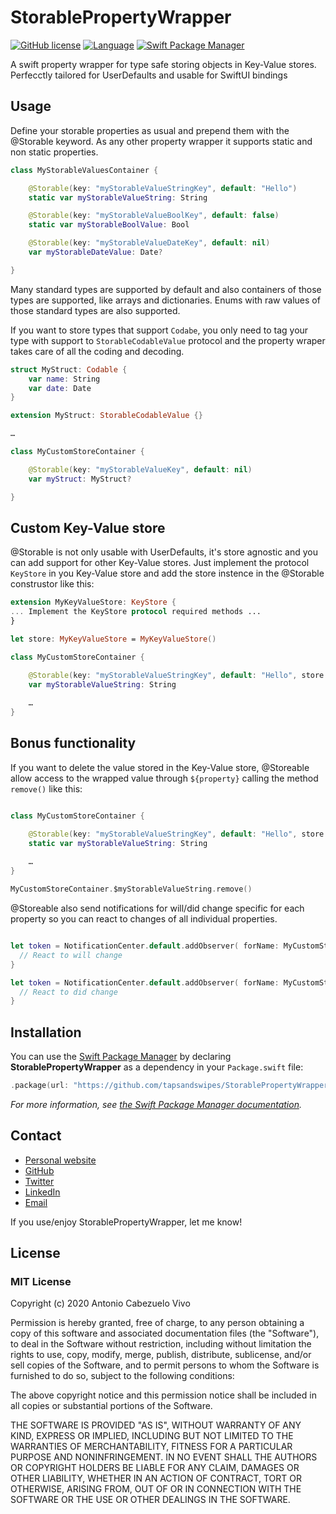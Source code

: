 # StorablePropertyWrapper

[![GitHub license](https://img.shields.io/badge/license-MIT-lightgrey.svg)]() [![Language](http://img.shields.io/badge/language-swift-orange.svg?style=flat)](https://developer.apple.com/swift) 
[![Swift Package Manager](https://img.shields.io/badge/spm-compatible-brightgreen.svg?style=flat)]()

A swift property wrapper for type safe storing objects in Key-Value stores. Perfecctly tailored for UserDefaults and usable for SwiftUI bindings


## Usage

Define your storable properties as usual and prepend them with the @Storable keyword. As any other property wrapper it supports static and non static properties.

```swift
class MyStorableValuesContainer {

    @Storable(key: "myStorableValueStringKey", default: "Hello")
    static var myStorableValueString: String

    @Storable(key: "myStorableValueBoolKey", default: false)
    static var myStorableBoolValue: Bool

    @Storable(key: "myStorableValueDateKey", default: nil)
    var myStorableDateValue: Date?

}
```

Many standard types are supported by default and also containers of those types are supported, like arrays and dictionaries. Enums with raw values of those standard types are also supported.

If you want to store types that support `Codabe`, you only need to tag your type with support to  `StorableCodableValue` protocol and the property wraper takes care of all the coding and decoding.

```swift
struct MyStruct: Codable {
    var name: String
    var date: Date
}

extension MyStruct: StorableCodableValue {}

…

class MyCustomStoreContainer {

    @Storable(key: "myStorableValueKey", default: nil)
    var myStruct: MyStruct?

}
```

## Custom Key-Value store

@Storable is not only usable with UserDefaults, it's store agnostic and you can add support for other Key-Value stores. Just implement the protocol `KeyStore` in you Key-Value store and add the store instence in the @Storable construstor  like this:

```swift
extension MyKeyValueStore: KeyStore {
... Implement the KeyStore protocol required methods ...
}

let store: MyKeyValueStore = MyKeyValueStore()

class MyCustomStoreContainer {

    @Storable(key: "myStorableValueStringKey", default: "Hello", store: store)
    var myStorableValueString: String
    
    …
}
```

## Bonus functionality

If you want to delete the value stored in the Key-Value store, @Storeable allow access to the wrapped value through `${property}` calling the method  `remove()` like this:

```swift

class MyCustomStoreContainer {

    @Storable(key: "myStorableValueStringKey", default: "Hello", store: store)
    static var myStorableValueString: String
    
    …
}

MyCustomStoreContainer.$myStorableValueString.remove()
```

@Storeable also send notifications for will/did change specific for each property so you can react to changes of all individual properties. 

```swift

let token = NotificationCenter.default.addObserver( forName: MyCustomStoreContainer.$myStorableValueString.willChangeNotification, object: nil, queue: nil ) { notification in
  // React to will change 
}

let token = NotificationCenter.default.addObserver( forName: MyCustomStoreContainer.$myStorableValueString.didChangeNotification, object: nil, queue: nil ) { notification in
  // React to did change 
}

```

## Installation

You can use the [Swift Package Manager](https://github.com/apple/swift-package-manager) by declaring **StorablePropertyWrapper** as a dependency in your `Package.swift` file:

```swift
.package(url: "https://github.com/tapsandswipes/StorablePropertyWrapper", from: "1.0.0")
```

*For more information, see [the Swift Package Manager documentation](https://github.com/apple/swift-package-manager/tree/master/Documentation).*


## Contact

- [Personal website](http://tapsandswipes.com)
- [GitHub](http://github.com/tapsandswipes)
- [Twitter](http://twitter.com/acvivo)
- [LinkedIn](http://www.linkedin.com/in/acvivo)
- [Email](mailto:antonio@tapsandswipes.com)

If you use/enjoy StorablePropertyWrapper, let me know!


## License

### MIT License

Copyright (c) 2020 Antonio Cabezuelo Vivo

Permission is hereby granted, free of charge, to any person obtaining a copy
of this software and associated documentation files (the "Software"), to deal
in the Software without restriction, including without limitation the rights
to use, copy, modify, merge, publish, distribute, sublicense, and/or sell
copies of the Software, and to permit persons to whom the Software is
furnished to do so, subject to the following conditions:

The above copyright notice and this permission notice shall be included in
all copies or substantial portions of the Software.

THE SOFTWARE IS PROVIDED "AS IS", WITHOUT WARRANTY OF ANY KIND, EXPRESS OR
IMPLIED, INCLUDING BUT NOT LIMITED TO THE WARRANTIES OF MERCHANTABILITY,
FITNESS FOR A PARTICULAR PURPOSE AND NONINFRINGEMENT. IN NO EVENT SHALL THE
AUTHORS OR COPYRIGHT HOLDERS BE LIABLE FOR ANY CLAIM, DAMAGES OR OTHER
LIABILITY, WHETHER IN AN ACTION OF CONTRACT, TORT OR OTHERWISE, ARISING FROM,
OUT OF OR IN CONNECTION WITH THE SOFTWARE OR THE USE OR OTHER DEALINGS IN
THE SOFTWARE.
